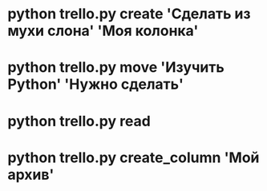 # python trello.py create 'Сделать из мухи слона' 'Моя колонка'
# python trello.py move 'Изучить Python' 'Нужно сделать'
# python trello.py read
# python trello.py create_column 'Мой архив'
